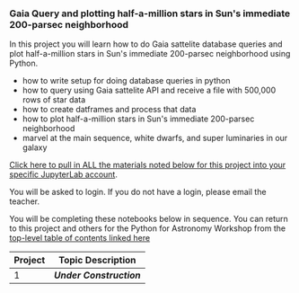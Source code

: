 ### Gaia Query and plotting half-a-million stars in Sun's immediate 200-parsec neighborhood

In this project you will learn how to do Gaia sattelite database queries and plot half-a-million stars in Sun's immediate 200-parsec neighborhood using Python.

*  how to write setup for doing database queries in python
*  how to query using Gaia sattelite API and receive a file with 500,000 rows of star data
*  how to create datframes and process that data
*  how to plot half-a-million stars in Sun's immediate 200-parsec neighborhood
*  marvel at the main sequence, white dwarfs, and super luminaries in our galaxy

[Click here to pull in ALL the materials noted below for this project into your specific JupyterLab account](https://bushastrolab.com/hub/user-redirect/git-pull?repo=https%3A%2F%2Fgithub.com%2Fdrunarayan%2Fpython4astronomy&branch=gh-pages&urlpath=lab%2Ftree%2Fpython4astronomy%2Fhalf_a_mil).

You will be asked to login. If you do not have a login, please email the teacher.

You will be completing these notebooks below in sequence. You can return to this project and others for the Python for Astronomy Workshop from the [top-level table of contents linked here](https://drunarayan.github.io/python4astronomy/)

Project | Topic Description
---|---
1 | ***Under Construction***

